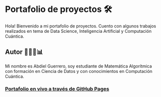 # Portafolio de proyectos 🛠

Hola!
Bienvenido a mi portafolio de proyectos. Cuento con algunos trabajos realizados en tema de Data Science, Inteligencia Artificial y Computación Cuántica.

## Autor 👨🏻‍💻📊

Mi nombre es Abdiel Guerrero, soy estudiante de Matemática Algorítmica con formación en Ciencia de Datos y con conocimientos en Computación Cuántica.


### [Portafolio en vivo a través de GitHub Pages](https://abdielgv163.github.io/)

